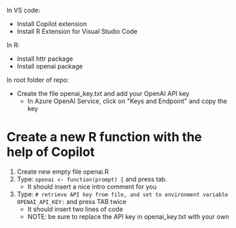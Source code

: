 In VS code:
- Install Copilot extension
- Install R Extension for Visual Studio Code

In R:
 - Install httr package
 - Install openai package

 In root folder of repo:
  - Create the file openai_key.txt and add your OpenAI API key
    - In Azure OpenAI Service, click on "Keys and Endpoint" and copy the key

# Create a new R function with the help of Copilot

1. Create new empty file openai.R
2. Type: `openai <- function(prompt) {` and press tab.
   * It should insert a nice intro comment for you
3. Type: `# retrieve API key from file, and set to environment variable OPENAI_API_KEY:` and press TAB twice
   * It should insert two lines of code
   * NOTE: be sure to replace the API key in openai_key.txt with your own


